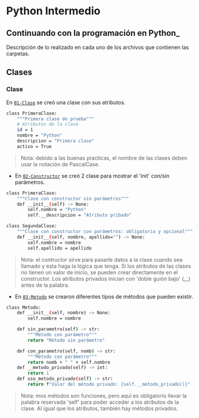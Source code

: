 # Python Intermedio
## Continuando con la programación en Python_

Descripción de lo realizado en cada uno de los archivos que contienen las carpetas.

## Clases
### Clase
En [`01-Clase`][clase] se creó una clase con sus atributos.

```sh
class PrimeraClase:
    """Primera clase de prueba"""
    # Atributos de la clase
    id = 1
    nombre = "Python"
    descripcion = "Primera clase"
    activo = True
```

> Nota: debido a las buenas practicas, el nombre de las clases deben usar la notación de PascalCase.

- En [`02-Constructor`][constructor] se creó 2 clase para mostrar el 'init' con/sin parámetros.

```sh
class PrimeraClase:
    """Clase con constructor sin parámetros"""
    def __init__(self) -> None:
        self.nombre = "Python"
        self.__descripcion = "Atributo pribado"

class SegundaClase:
    """Clase con constructor con parámetros: obligatorio y opcional"""
    def __init__(self, nombre, apellido="") -> None:
        self.nombre = nombre
        self.apellido = apellido
```
> Nota: el contructor sirve para pasarle datos a la clase cuando sea llamado y esta haga la lógica que tenga. Si los atributos de las clases no tienen un valor de inicio, se pueden crear directamente en el constructor. Los atributos privados inician con 'doble guión bajo' (__) antes de la palabra.
- En [`03-Metodo`][metodo] se crearon diferentes tipos de métodos que pueden existir.
```sh
class Metodo:
    def __init__(self, nombre) -> None:
        self.nombre = nombre

    def sin_parametro(self) -> str:
        """Método con parámetro"""
        return "Método sin parámetro"

    def con_parametro(self, nomb) -> str:
        """Método con parámetro"""
        return nomb + " " + self.nombre
    def __metodo_privado(self) -> int:
        return 1
    def uso_metodo_privado(self) -> str:
        return f"Valor del método privado: {self.__metodo_privado()}"
```
> Nota: mos métodos son funciones, pero aquí es obligatorio llevar la palabra reservada 'self' para poder acceder a los atributos de la clase. Al igual que los atributos, también hay métodos privados.

[//]: # (Enlaces a la documentación)

[clase]: <https://github.com/YeltsinBL/Todo_Python/blob/master/Intermedio/Clases/01-Clase.py>
[constructor]: <https://github.com/YeltsinBL/Todo_Python/blob/master/Intermedio/Clases/02-Constructor.py>
[metodo]: <https://github.com/YeltsinBL/Todo_Python/blob/master/Intermedio/Clases/03-Metodo.py>